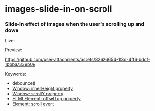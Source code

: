 # images-slide-in-on-scroll

### Slide-In effect of images when the user's scrolling up and down

Live:

Preview:

https://github.com/user-attachments/assets/82626654-1f3d-4ff6-bdcf-1bbba7339b0e

Keywords:
- debounce()
- [Window: innerHeight property]('https://developer.mozilla.org/en-US/docs/Web/API/Window/innerHeight')
- [Window: scrollY property]('https://developer.mozilla.org/en-US/docs/Web/API/Window/scrollY')
- [HTMLElement: offsetTop property]('https://developer.mozilla.org/en-US/docs/Web/API/HTMLElement/offsetTop')
- [Element: scroll event]('https://developer.mozilla.org/en-US/docs/Web/API/Element/scroll_event')
